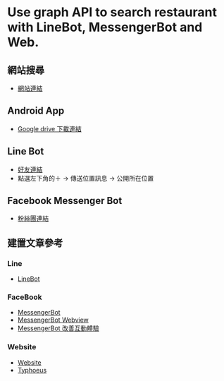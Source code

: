 Use graph API to search restaurant with LineBot, MessengerBot and Web.
===================================================================

網站搜尋
-------
- [網站連結](https://johnwudevelop.tk/location)

Android App
------------
- [Google drive 下載連結](https://drive.google.com/file/d/1ZsXTS9fdV_fL13heeeD0GGUq3YyMDCx1/view?usp=sharing)

Line Bot
-------------
- [好友連結](https://line.me/R/ti/p/%40cqh3529k)
- 點選左下角的＋ -> 傳送位置訊息 -> 公開所在位置

Facebook Messenger Bot
-------------
- [粉絲團連結](https://www.facebook.com/%E7%BE%8E%E9%A3%9F%E5%BF%AB%E6%90%9C-844639869021578/?fref=ts)

建置文章參考
----------
### Line
- [LineBot](https://medium.com/@johnwu2613/linebot-%E9%A4%90%E5%BB%B3%E8%B3%87%E8%A8%8A-with-ruby-on-rails-95b592851ca)
### FaceBook
- [MessengerBot](https://medium.com/@johnwu2613/%E6%90%9C%E5%B0%8B%E9%A4%90%E5%BB%B3-facebook-bot-ruby-on-rails-b83787bea303)
- [MessengerBot Webview](https://medium.com/@johnwu2613/facebook-messenger-bot-webview%E5%AF%A6%E4%BD%9C-ruby-on-rails-56a0311153da)
- [MessengerBot 改善互動體驗](https://medium.com/@johnwu2613/%E6%90%9C%E5%B0%8B%E9%A4%90%E5%BB%B3-facebook-messenger-bot-%E6%94%B9%E5%96%84%E4%BA%92%E5%8B%95%E9%AB%94%E9%A9%97-4518e4b3b214)
### Website
- [Website](https://medium.com/@johnwu2613/linebot-%E9%A4%90%E5%BB%B3%E8%B3%87%E8%A8%8A-with-ruby-on-rails-95b592851ca)
- [Typhoeus](https://medium.com/@johnwu2613/typhoeus-send-multiple-request-at-the-same-time-with-ruby-on-rails-a74e99b4958b)
